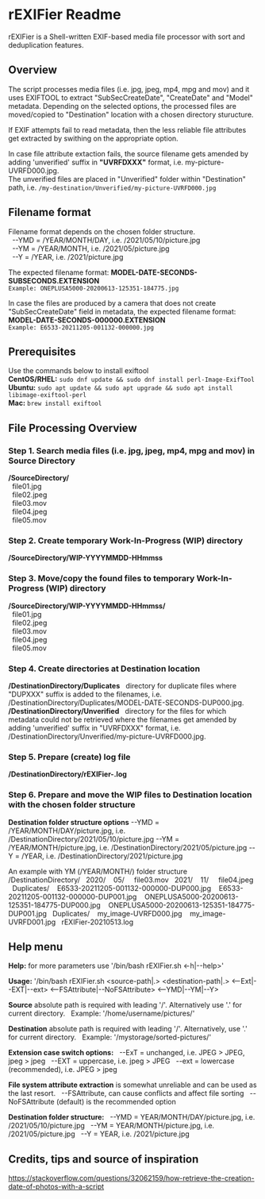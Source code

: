 # rEXIFier Readme
rEXIFier is a Shell-written EXIF-based media file processor with sort and deduplication features.

## Overview
The script processes media files (i.e. jpg, jpeg, mp4, mpg and mov) and it uses EXIFTOOL to extract "SubSecCreateDate", "CreateDate" and "Model" metadata. Depending on the selected options, the processed files are moved/copied to "Destination" location with a chosen directory sturucture.

If EXIF attempts fail to read metadata, then the less reliable file attributes get extracted by swithing on the appropriate option.

In case file attribute extaction fails, the source filename gets amended by adding 'unverified' suffix in **"UVRFDXXX"** format, i.e. my-picture-UVRFD000.jpg.  
The unverified files are placed in "Unverified" folder within "Destination" path, i.e. ```/my-destination/Unverified/my-picture-UVRFD000.jpg```

## Filename format
Filename format depends on the chosen folder structure.  
&nbsp;&nbsp;--YMD = /YEAR/MONTH/DAY, i.e. /2021/05/10/picture.jpg  
&nbsp;&nbsp;--YM = /YEAR/MONTH, i.e. /2021/05/picture.jpg  
&nbsp;&nbsp;--Y = /YEAR, i.e. /2021/picture.jpg

The expected filename format: **MODEL-DATE-SECONDS-SUBSECONDS.EXTENSION**  
```Example: ONEPLUSA5000-20200613-125351-184775.jpg```

In case the files are produced by a camera that does not create "SubSecCreateDate" field in metadata, the expected filename format: **MODEL-DATE-SECONDS-000000.EXTENSION**  
```Example: E6533-20211205-001132-000000.jpg```

## Prerequisites 
Use the commands below to install exiftool  
**CentOS/RHEL:** ```sudo dnf update && sudo dnf install perl-Image-ExifTool```  
**Ubuntu:** ```sudo apt update && sudo apt upgrade && sudo apt install libimage-exiftool-perl```  
**Mac:** ```brew install exiftool```

## File Processing Overview

### Step 1. Search media files (i.e. jpg, jpeg, mp4, mpg and mov) in Source Directory
**/SourceDirectory/**  
&nbsp;&nbsp;file01.jpg  
&nbsp;&nbsp;file02.jpeg  
&nbsp;&nbsp;file03.mov  
&nbsp;&nbsp;file04.jpeg  
&nbsp;&nbsp;file05.mov

### Step 2. Create temporary Work-In-Progress (WIP) directory
**/SourceDirectory/WIP-YYYYMMDD-HHmmss**  

### Step 3. Move/copy the found files to temporary Work-In-Progress (WIP) directory
**/SourceDirectory/WIP-YYYYMMDD-HHmmss/**  
&nbsp;&nbsp;file01.jpg  
&nbsp;&nbsp;file02.jpeg  
&nbsp;&nbsp;file03.mov  
&nbsp;&nbsp;file04.jpeg  
&nbsp;&nbsp;file05.mov

### Step 4. Create directories at Destination location
**/DestinationDirectory/Duplicates**
&nbsp;&nbsp;directory for duplicate files where "DUPXXX" suffix is added to the filenames, i.e. /DestinationDirectory/Duplicates/MODEL-DATE-SECONDS-DUP000.jpg.
**/DestinationDirectory/Unverified**
&nbsp;&nbsp;directory for the files for which metadata could not be retrieved where the filenames get amended by adding 'unverified' suffix in "UVRFDXXX" format, i.e. /DestinationDirectory/Unverified/my-picture-UVRFD000.jpg.

### Step 5. Prepare (create) log file
**/DestinationDirectory/rEXIFier-<YYYYMMDD>.log**

### Step 6. Prepare and move the WIP files to Destination location with the chosen folder structure
**Destination folder structure options**
--YMD = /YEAR/MONTH/DAY/picture.jpg, i.e. /DestinationDirectory/2021/05/10/picture.jpg
--YM = /YEAR/MONTH/picture.jpg, i.e. /DestinationDirectory/2021/05/picture.jpg
--Y = /YEAR, i.e. /DestinationDirectory/2021/picture.jpg

An example with YM (/YEAR/MONTH/) folder structure
/DestinationDirectory/
&nbsp;&nbsp;2020/
&nbsp;&nbsp;&nbsp;05/
&nbsp;&nbsp;&nbsp;&nbsp;file03.mov
&nbsp;&nbsp;2021/
&nbsp;&nbsp;&nbsp;11/
&nbsp;&nbsp;&nbsp;&nbsp;file04.jpeg
&nbsp;&nbsp;Duplicates/
&nbsp;&nbsp;&nbsp;E6533-20211205-001132-000000-DUP000.jpg
&nbsp;&nbsp;&nbsp;E6533-20211205-001132-000000-DUP001.jpg
&nbsp;&nbsp;&nbsp;ONEPLUSA5000-20200613-125351-184775-DUP000.jpg
&nbsp;&nbsp;&nbsp;ONEPLUSA5000-20200613-125351-184775-DUP001.jpg
&nbsp;&nbsp;Duplicates/
&nbsp;&nbsp;&nbsp;my_image-UVRFD000.jpg
&nbsp;&nbsp;&nbsp;my_image-UVRFD001.jpg
&nbsp;&nbsp;rEXIFier-20210513.log

## Help menu
**Help:** for more parameters use '/bin/bash rEXIFier.sh <-h|--help>'

**Usage:** '/bin/bash rEXIFier.sh <source-path|.> <destination-path|.> <--Ext|--EXT|--ext> <--FSAttribute|--NoFSAttribute> <--YMD|--YM|--Y>

**Source** absolute path is required with leading '/'. Alternatively use '.' for current directory.
&nbsp;&nbsp;Example: '/home/username/pictures/'

**Destination** absolute path is required with leading '/'. Alternatively, use '.' for current directory.
&nbsp;&nbsp;Example: '/mystorage/sorted-pictures/'

**Extension case switch options:**
&nbsp;&nbsp;--ExT = unchanged, i.e. JPEG > JPEG, jpeg > jpeg
&nbsp;&nbsp;--EXT = uppercase, i.e. jpeg > JPEG
&nbsp;&nbsp;--ext = lowercase (recommended), i.e. JPEG > jpeg

**File system attribute extraction** is somewhat unreliable and can be used as the last resort.
&nbsp;&nbsp;--FSAttribute, can cause conflicts and affect file sorting
&nbsp;&nbsp;--NoFSAttribute (default) is the recommended option

**Destination folder structure:**
&nbsp;&nbsp;--YMD = YEAR/MONTH/DAY/picture.jpg, i.e. /2021/05/10/picture.jpg
&nbsp;&nbsp;--YM = YEAR/MONTH/picture.jpg, i.e. /2021/05/picture.jpg
&nbsp;&nbsp;--Y = YEAR, i.e. /2021/picture.jpg

## Credits, tips and source of inspiration
https://stackoverflow.com/questions/32062159/how-retrieve-the-creation-date-of-photos-with-a-script
